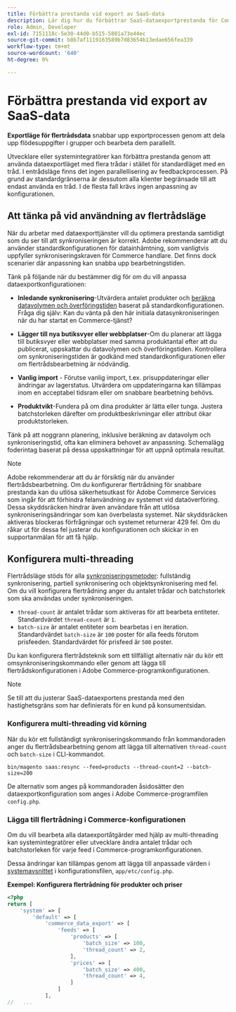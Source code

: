 ```yaml
---
title: Förbättra prestanda vid export av SaaS-data
description: Lär dig hur du förbättrar SaaS-dataexportprestanda för Commerce Services genom att använda dataexportläge med flera trådar.
role: Admin, Developer
exl-id: 7151118c-5e30-44d0-b515-5801a73e44ec
source-git-commit: b8b7af1119163589b7d83654b13edae656fea339
workflow-type: tm+mt
source-wordcount: '640'
ht-degree: 0%

---
```


# Förbättra prestanda vid export av SaaS-data

**Exportläge för flertrådsdata** snabbar upp exportprocessen genom att dela upp flödesuppgifter i grupper och bearbeta dem parallellt.

Utvecklare eller systemintegratörer kan förbättra prestanda genom att använda dataexportläget med flera trådar i stället för standardläget med en tråd. I entrådsläge finns det ingen parallellisering av feedbackprocessen. På grund av standardgränserna är dessutom alla klienter begränsade till att endast använda en tråd. I de flesta fall krävs ingen anpassning av konfigurationen.

## Att tänka på vid användning av flertrådsläge

När du arbetar med dataexporttjänster vill du optimera prestanda samtidigt som du ser till att synkroniseringen är korrekt.
Adobe rekommenderar att du använder standardkonfigurationen för datainhämtning, som vanligtvis uppfyller synkroniseringskraven för Commerce handlare. Det finns dock scenarier där anpassning kan snabba upp bearbetningstiden.

Tänk på följande när du bestämmer dig för om du vill anpassa dataexportkonfigurationen:

- **Inledande synkronisering**-Utvärdera antalet produkter och [beräkna datavolymen och överföringstiden](estimate-data-volume-sync-time.md) baserat på standardkonfigurationen. Fråga dig själv: Kan du vänta på den här initiala datasynkroniseringen när du har startat en Commerce-tjänst?

- **Lägger till nya butiksvyer eller webbplatser**-Om du planerar att lägga till butiksvyer eller webbplatser med samma produktantal efter att du publicerat, uppskattar du datavolymen och överföringstiden. Kontrollera om synkroniseringstiden är godkänd med standardkonfigurationen eller om flertrådsbearbetning är nödvändig.

- **Vanlig import** - Förutse vanlig import, t.ex. prisuppdateringar eller ändringar av lagerstatus. Utvärdera om uppdateringarna kan tillämpas inom en acceptabel tidsram eller om snabbare bearbetning behövs.

- **Produktvikt**-Fundera på om dina produkter är lätta eller tunga. Justera batchstorleken därefter om produktbeskrivningar eller attribut ökar produktstorleken.

Tänk på att noggrann planering, inklusive beräkning av datavolym och synkroniseringstid, ofta kan eliminera behovet av anpassning. Schemalägg foderintag baserat på dessa uppskattningar för att uppnå optimala resultat.

>[!NOTE]
>
>Adobe rekommenderar att du är försiktig när du använder flertrådsbearbetning. Om du konfigurerar flertrådning för snabbare prestanda kan du utlösa säkerhetsutkast för Adobe Commerce Services som ingår för att förhindra felanvändning av systemet vid dataöverföring. Dessa skyddsräcken hindrar även användare från att utlösa synkroniseringsändringar som kan överbelasta systemet. När skyddsräcken aktiveras blockeras förfrågningar och systemet returnerar 429 fel. Om du råkar ut för dessa fel justerar du konfigurationen och skickar in en supportanmälan för att få hjälp.

## Konfigurera multi-threading

Flertrådsläge stöds för alla [synkroniseringsmetoder](data-synchronization.md#synchronization-process): fullständig synkronisering, partiell synkronisering och objektsynkronisering med fel. Om du vill konfigurera flertrådning anger du antalet trådar och batchstorlek som ska användas under synkroniseringen.

- `thread-count` är antalet trådar som aktiveras för att bearbeta entiteter. Standardvärdet `thread-count` är `1`.
- `batch-size` är antalet entiteter som bearbetas i en iteration. Standardvärdet `batch-size` är `100` poster för alla feeds förutom prisfeeden. Standardvärdet för prisfeed är `500` poster.

Du kan konfigurera flertrådsteknik som ett tillfälligt alternativ när du kör ett omsynkroniseringskommando eller genom att lägga till flertrådskonfigurationen i Adobe Commerce-programkonfigurationen.

>[!NOTE]
>
>Se till att du justerar SaaS-dataexportens prestanda med den hastighetsgräns som har definierats för en kund på konsumentsidan.

### Konfigurera multi-threading vid körning

När du kör ett fullständigt synkroniseringskommando från kommandoraden anger du flertrådsbearbetning genom att lägga till alternativen `thread-count` och `batch-size` i CLI-kommandot.

```
bin/magento saas:resync --feed=products --thread-count=2 --batch-size=200
```

De alternativ som anges på kommandoraden åsidosätter den dataexportkonfiguration som anges i Adobe Commerce-programfilen `config.php`.

### Lägga till flertrådning i Commerce-konfigurationen

Om du vill bearbeta alla dataexportåtgärder med hjälp av multi-threading kan systemintegratörer eller utvecklare ändra antalet trådar och batchstorleken för varje feed i Commerce-programkonfigurationen.

Dessa ändringar kan tillämpas genom att lägga till anpassade värden i [systemavsnittet](https://experienceleague.adobe.com/en/docs/commerce-operations/configuration-guide/files/config-reference-configphp#system) i konfigurationsfilen, `app/etc/config.php`.

**Exempel: Konfigurera flertrådning för produkter och priser**

```php
<?php
return [
    'system' => [
        'default' => [
            'commerce_data_export' => [
                'feeds' => [
                    'products' => [
                        'batch_size' => 100,
                        'thread_count' => 2,
                    ],
                    'prices' => [
                        'batch_size' => 400,
                        'thread_count' => 4,
                    ]
                ]
            ],
//   ...
```

